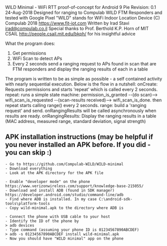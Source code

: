 WILD Minimal - WiFi RTT proof-of-concept for Android 9 Pie
 Revision: 0.1 24-Aug-2018
 Designed for ranging to Compulab WILD FTM Responders and tested with Google Pixel
 "WILD" stands for WiFi Indoor Location Device
 (C) Compulab 2018 https://www.fit-iot.com
 Written by Irad Stavi irad@compulab.co.il
 Special thanks to Prof. Berthold K.P. Horn of MIT CSAIL http://people.csail.mit.edu/bkph/ for his insightful advice

What the program does:
1. Get permissions
2. WiFi Scan to detect APs
3. Every 2 seconds send a ranging request to APs found in scan that are FTM responders and display the ranging results of each in a table

The program is written to be as simple as possible - a self contained activity with nearly sequential execution.
Below is the flow in a nutshell:
onCreate: Requests permissions and starts 'repeat' which is called every 2 seconds. 
repeat: runs a simple state machine: permission_is_granted --(do scan)--> wifi_scan_is_requested --(scan-results received)--> wifi_scan_is_done.
then repeat starts calling range() every 2 seconds.
range: build a 'ranging request' and send. onRangingResults will be called asynchronously when results are ready. 
onRangingResults: Display the ranging results in a table (MAC address, measured range, standard deviation, signal strength)

APK installation instructions (may be helpful if you never installed an APK before. If you did - you can skip :)
------------------------------------------------------------------------------------------------------------

    - Go to https://github.com/Compulab-WILD/WILD-minimal
    - Download everything
    - Look at the APK directory for the APK file

    - Enable "developer mode" on the phone https://www.verizonwireless.com/support/knowledge-base-215055/
    - Download and install ADB (found in SDK manager) https://developer.android.com/studio/command-line/adb
    - Find where ADB is installed. In my case C:\android-sdk-tools\platform-tools
    - Copy wild-minimal.apk to the directory where ADB is

    - Connect the phone with USB cable to your host
    - Identify the ID of the phone by
    > adb devices
    - Type command (assuming your phone ID is 01234567890ABCDEF)
    > adb -s 01234567890ABCDEF install wild-minimal.apk
    - Now you should have "WILD minimal" app on the phone


